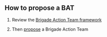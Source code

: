 ## How to propose a BAT

1) Review the [Brigade Action Team framework](https://docs.google.com/document/d/1iddi1TdBNgtTC1BLBb-TLUcVfRSExhR-DQUEnCUfI-A/edit#heading=h.9qn3kr18ft1j)

2) Then [propose](https://docs.google.com/document/d/1iddi1TdBNgtTC1BLBb-TLUcVfRSExhR-DQUEnCUfI-A/edit#heading=h.5xzaqp14lyjw) a Brigade Action Team
